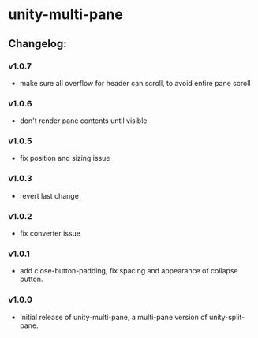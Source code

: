 # unity-multi-pane

## Changelog:

### v1.0.7
- make sure all overflow for header can scroll, to avoid entire pane scroll

### v1.0.6
- don't render pane contents until visible

### v1.0.5
- fix position and sizing issue

### v1.0.3
- revert last change

### v1.0.2
- fix converter issue

### v1.0.1
- add close-button-padding, fix spacing and appearance of collapse button.

### v1.0.0
- Initial release of unity-multi-pane, a multi-pane version of unity-split-pane.
